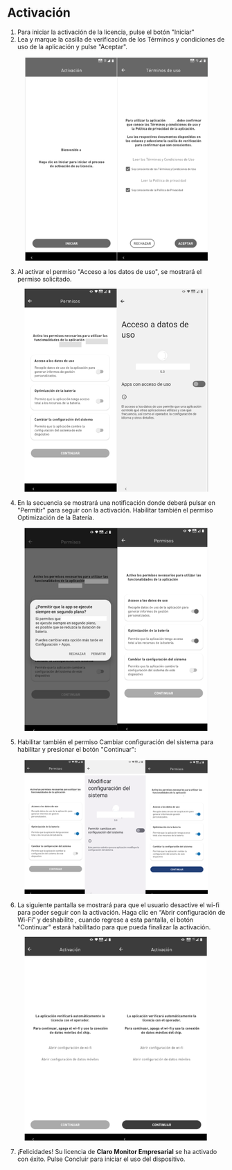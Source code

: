 # Activación

1. Para iniciar la activación de la licencia, pulse el botón "Iniciar"
2. Lea y marque la casilla de verificación de los Términos y condiciones de uso de la aplicación y pulse "Aceptar".

<figure><img src=".gitbook/assets/image (13).png" alt=""><figcaption></figcaption></figure>

3. Al activar el permiso "Acceso a los datos de uso", se mostrará el permiso solicitado.

<figure><img src=".gitbook/assets/image.png" alt=""><figcaption></figcaption></figure>

4. En la secuencia se mostrará una notificación donde deberá pulsar en "Permitir" para seguir con la activación. Habilitar también el permiso Optimización de la Batería.

<figure><img src=".gitbook/assets/image (1).png" alt=""><figcaption></figcaption></figure>

5. &#x20;Habilitar también el permiso Cambiar configuración del sistema para habilitar y presionar el botón "Continuar":

<figure><img src=".gitbook/assets/image (4).png" alt=""><figcaption></figcaption></figure>

6. La siguiente pantalla se mostrará para que el usuario desactive el wi-fi para poder seguir con la activación. Haga clic en “Abrir configuración de Wi-Fi” y deshabilite , cuando regrese a esta pantalla, el botón "Continuar" estará habilitado para que pueda finalizar la activación.

<figure><img src=".gitbook/assets/image (5).png" alt="" width="421"><figcaption></figcaption></figure>

7. ¡Felicidades! Su licencia de **Claro Monitor Empresarial** se ha activado con éxito. Pulse Concluir para iniciar el uso del dispositivo.
